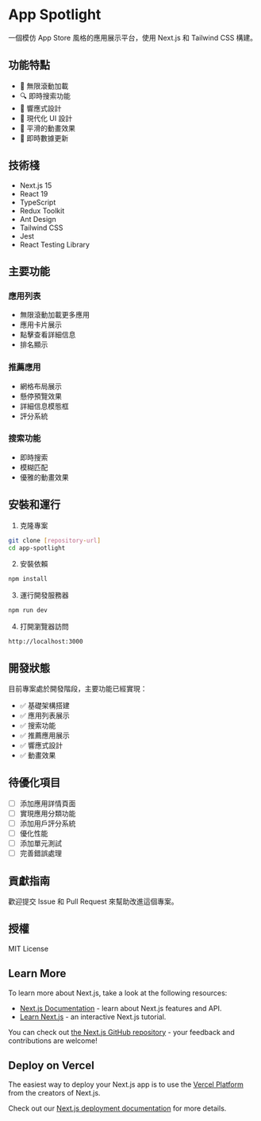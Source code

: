 # App Spotlight

一個模仿 App Store 風格的應用展示平台，使用 Next.js 和 Tailwind CSS 構建。

## 功能特點

- 🎯 無限滾動加載
- 🔍 即時搜索功能
- 📱 響應式設計
- 🎨 現代化 UI 設計
- 💫 平滑的動畫效果
- 🔄 即時數據更新

## 技術棧

- Next.js 15
- React 19
- TypeScript
- Redux Toolkit
- Ant Design
- Tailwind CSS
- Jest
- React Testing Library

## 主要功能

### 應用列表
- 無限滾動加載更多應用
- 應用卡片展示
- 點擊查看詳細信息
- 排名顯示

### 推薦應用
- 網格布局展示
- 懸停預覽效果
- 詳細信息模態框
- 評分系統

### 搜索功能
- 即時搜索
- 模糊匹配
- 優雅的動畫效果

## 安裝和運行

1. 克隆專案
```bash
git clone [repository-url]
cd app-spotlight
```

2. 安裝依賴
```bash
npm install
```

3. 運行開發服務器
```bash
npm run dev
```

4. 打開瀏覽器訪問
```
http://localhost:3000
```

## 開發狀態

目前專案處於開發階段，主要功能已經實現：
- ✅ 基礎架構搭建
- ✅ 應用列表展示
- ✅ 搜索功能
- ✅ 推薦應用展示
- ✅ 響應式設計
- ✅ 動畫效果

## 待優化項目

- [ ] 添加應用詳情頁面
- [ ] 實現應用分類功能
- [ ] 添加用戶評分系統
- [ ] 優化性能
- [ ] 添加單元測試
- [ ] 完善錯誤處理

## 貢獻指南

歡迎提交 Issue 和 Pull Request 來幫助改進這個專案。

## 授權

MIT License

## Learn More

To learn more about Next.js, take a look at the following resources:

- [Next.js Documentation](https://nextjs.org/docs) - learn about Next.js features and API.
- [Learn Next.js](https://nextjs.org/learn) - an interactive Next.js tutorial.

You can check out [the Next.js GitHub repository](https://github.com/vercel/next.js) - your feedback and contributions are welcome!

## Deploy on Vercel

The easiest way to deploy your Next.js app is to use the [Vercel Platform](https://vercel.com/new?utm_medium=default-template&filter=next.js&utm_source=create-next-app&utm_campaign=create-next-app-readme) from the creators of Next.js.

Check out our [Next.js deployment documentation](https://nextjs.org/docs/app/building-your-application/deploying) for more details.
